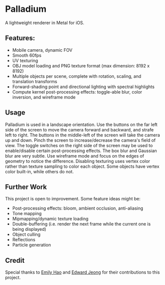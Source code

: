 # Palladium

A lightweight renderer in Metal for iOS.


## Features:
 - Mobile camera, dynamic FOV
 - Smooth 60fps
 - UV texturing
 - OBJ model loading and PNG texture format (max dimension: 8192 x 8192)
 - Multiple objects per scene, complete with rotation, scaling, and translation transforms
 - Forward-shading point and directional lighting with spectral highlights
 - Compute kernel post-processing effects: toggle-able blur, color inversion, and wireframe mode

## Usage
Palladium is used in a landscape orientation.
Use the buttons on the far left side of the screen to move the camera forward and backward, and strafe left to right. The buttons in the middle-left of the screen will take the camera up and down.
Pinch the screen to increase/decrease the camera's field of view.
The toggle switches on the right side of the screen may be used to enable/disable certain post-processing effects. The box blur and Gaussian blur are very subtle. Use wireframe mode and focus on the edges of geometry to notice the difference.
Disabling texturing uses vertex color rather than texture sampling to color each object. Some objects have vertex color built-in, while others do not.

## Further Work
This project is open to improvement. Some feature ideas might be:
- Post-processing effects: bloom, ambient occlusion, anti-aliasing
- Tone mapping
- Mipmapping/dynamic texture loading
- Double-buffering (i.e. render the next frame while the current one is being displayed)
- Object culling
- Reflections
- Particle generation

## Credit
Special thanks to [Emily Hao](mailto:e.hao@wustl.edu) and [Edward Jeong](mailto:e.j.jeong@wustl.edu) for their contributions to this project.


